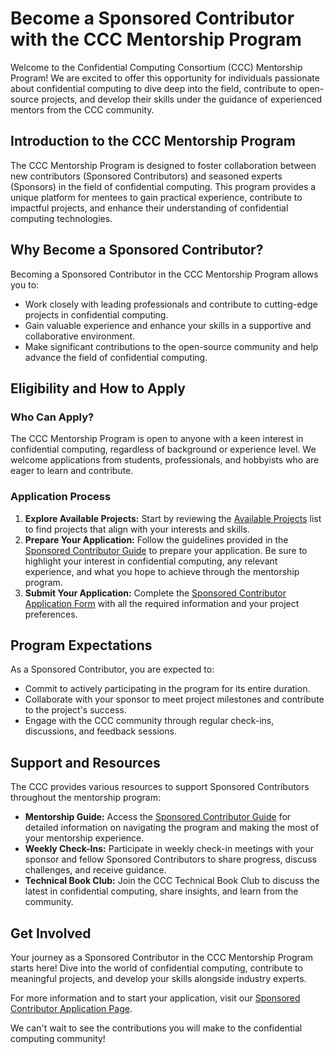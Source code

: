 # Become a Sponsored Contributor with the CCC Mentorship Program

Welcome to the Confidential Computing Consortium (CCC) Mentorship Program! We are excited to offer this opportunity for individuals passionate about confidential computing to dive deep into the field, contribute to open-source projects, and develop their skills under the guidance of experienced mentors from the CCC community.

## Introduction to the CCC Mentorship Program

The CCC Mentorship Program is designed to foster collaboration between new contributors (Sponsored Contributors) and seasoned experts (Sponsors) in the field of confidential computing. This program provides a unique platform for mentees to gain practical experience, contribute to impactful projects, and enhance their understanding of confidential computing technologies.

## Why Become a Sponsored Contributor?

Becoming a Sponsored Contributor in the CCC Mentorship Program allows you to:

- Work closely with leading professionals and contribute to cutting-edge projects in confidential computing.
- Gain valuable experience and enhance your skills in a supportive and collaborative environment.
- Make significant contributions to the open-source community and help advance the field of confidential computing.

## Eligibility and How to Apply

### Who Can Apply?

The CCC Mentorship Program is open to anyone with a keen interest in confidential computing, regardless of background or experience level. We welcome applications from students, professionals, and hobbyists who are eager to learn and contribute.

### Application Process

1. **Explore Available Projects:** Start by reviewing the [Available Projects](PROJECTS.md) list to find projects that align with your interests and skills.
2. **Prepare Your Application:** Follow the guidelines provided in the [Sponsored Contributor Guide](Sponsored_Contributor_GUIDE.md) to prepare your application. Be sure to highlight your interest in confidential computing, any relevant experience, and what you hope to achieve through the mentorship program.
3. **Submit Your Application:** Complete the [Sponsored Contributor Application Form](Sponsored_Contributor_APPLICATION.md) with all the required information and your project preferences.

## Program Expectations

As a Sponsored Contributor, you are expected to:

- Commit to actively participating in the program for its entire duration.
- Collaborate with your sponsor to meet project milestones and contribute to the project's success.
- Engage with the CCC community through regular check-ins, discussions, and feedback sessions.

## Support and Resources

The CCC provides various resources to support Sponsored Contributors throughout the mentorship program:

- **Mentorship Guide:** Access the [Sponsored Contributor Guide](Sponsored_Contributor_GUIDE.md) for detailed information on navigating the program and making the most of your mentorship experience.
- **Weekly Check-Ins:** Participate in weekly check-in meetings with your sponsor and fellow Sponsored Contributors to share progress, discuss challenges, and receive guidance.
- **Technical Book Club:** Join the CCC Technical Book Club to discuss the latest in confidential computing, share insights, and learn from the community.

## Get Involved

Your journey as a Sponsored Contributor in the CCC Mentorship Program starts here! Dive into the world of confidential computing, contribute to meaningful projects, and develop your skills alongside industry experts.

For more information and to start your application, visit our [Sponsored Contributor Application Page](Sponsored_Contributor_APPLICATION.md).

We can't wait to see the contributions you will make to the confidential computing community!
